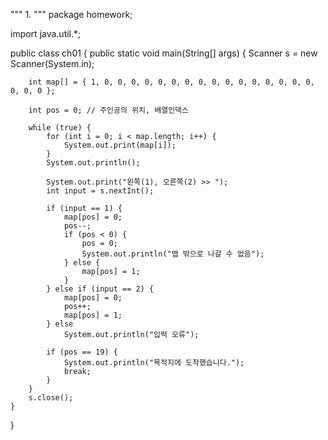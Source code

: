 """
1.
"""
package homework;

import java.util.*;

public class ch01 {
	public static void main(String[] args) {
		Scanner s = new Scanner(System.in);

		int map[] = { 1, 0, 0, 0, 0, 0, 0, 0, 0, 0, 0, 0, 0, 0, 0, 0, 0, 0, 0, 0 };

		int pos = 0; // 주인공의 위치, 배열인덱스

		while (true) {
			for (int i = 0; i < map.length; i++) {
				System.out.print(map[i]);
			}
			System.out.println();

			System.out.print("왼쪽(1), 오른쪽(2) >> ");
			int input = s.nextInt();

			if (input == 1) {
				map[pos] = 0;
				pos--;
				if (pos < 0) {
					pos = 0;
					System.out.println("맵 밖으로 나갈 수 없음");
				} else {
					map[pos] = 1;
				}
			} else if (input == 2) {
				map[pos] = 0;
				pos++;
				map[pos] = 1;
			} else
				System.out.println("입력 오류");

			if (pos == 19) {
				System.out.println("목적지에 도착했습니다.");
				break;
			}
		}
		s.close();
	}
}
